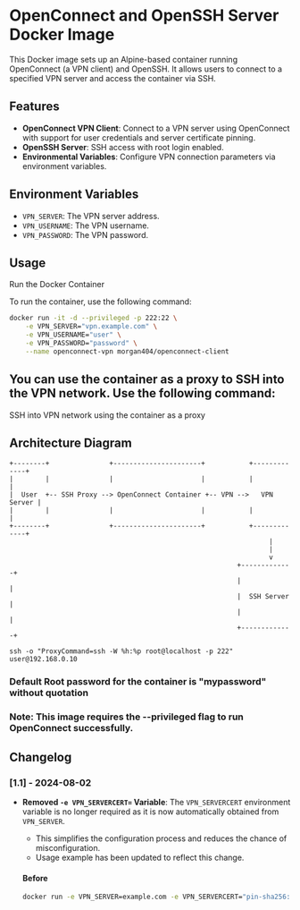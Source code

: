 # OpenConnect and OpenSSH Server Docker Image

This Docker image sets up an Alpine-based container running OpenConnect (a VPN client) and OpenSSH. It allows users to connect to a specified VPN server and access the container via SSH.

## Features

- **OpenConnect VPN Client**: Connect to a VPN server using OpenConnect with support for user credentials and server certificate pinning.
- **OpenSSH Server**: SSH access with root login enabled.
- **Environmental Variables**: Configure VPN connection parameters via environment variables.

## Environment Variables

- `VPN_SERVER`: The VPN server address.
- `VPN_USERNAME`: The VPN username.
- `VPN_PASSWORD`: The VPN password.

## Usage

Run the Docker Container

To run the container, use the following command:

```sh
docker run -it -d --privileged -p 222:22 \
    -e VPN_SERVER="vpn.example.com" \
    -e VPN_USERNAME="user" \
    -e VPN_PASSWORD="password" \
    --name openconnect-vpn morgan404/openconnect-client
```
## You can use the container as a proxy to SSH into the VPN network. Use the following command:
SSH into VPN network using the container as a proxy

## Architecture Diagram
```
+--------+               +----------------------+           +-------------+
|        |               |                      |           |             |
|  User  +-- SSH Proxy --> OpenConnect Container +-- VPN -->   VPN Server |
|        |               |                      |           |             |
+--------+               +----------------------+           +-------------+
                                                                 |
                                                                 |
                                                                 v
                                                         +-------------+
                                                         |             |
                                                         |  SSH Server |
                                                         |             |
                                                         +-------------+

```
```
ssh -o "ProxyCommand=ssh -W %h:%p root@localhost -p 222" user@192.168.0.10
```

### Default Root password for the container is "mypassword" without quotation

### Note: This image requires the --privileged flag to run OpenConnect successfully.

## Changelog

### [1.1] - 2024-08-02
- **Removed `-e VPN_SERVERCERT=` Variable**: The `VPN_SERVERCERT` environment variable is no longer required as it is now automatically obtained from `VPN_SERVER`.
  - This simplifies the configuration process and reduces the chance of misconfiguration.
  - Usage example has been updated to reflect this change.

  #### Before
  ```sh
  docker run -e VPN_SERVER=example.com -e VPN_SERVERCERT="pin-sha256:Jyeq2EIRLeXSyb654qOFYSmZt/1YnMGgWi0mskRNJJo=" morgan404/openconnect-client:1.0
